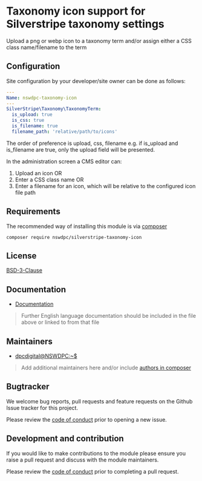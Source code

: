 # Taxonomy icon support for Silverstripe taxonomy settings

Upload a png or webp icon to a taxonomy term and/or assign either a CSS class name/filename to the term

## Configuration

Site configuration by your developer/site owner can be done as follows:

```yaml
---
Name: nswdpc-taxonomy-icon
---
SilverStripe\Taxonomy\TaxonomyTerm:
  is_upload: true
  is_css: true
  is_filename: true
  filename_path: 'relative/path/to/icons'
```

The order of preference is upload, css, filename e.g. if is_upload and is_filename are true, only the upload field will be presented.

In the administration screen a CMS editor can:

1. Upload an icon OR
1. Enter a CSS class name OR
1. Enter a filename for an icon, which will be relative to the configured icon file path

## Requirements

The recommended way of installing this module is via [composer](https://getcomposer.org/download/)

```
composer require nswdpc/silverstripe-taxonomy-icon
```

## License

[BSD-3-Clause](./LICENSE.md)

## Documentation

* [Documentation](./docs/en/001_index.md)

> Further English language documentation should be included in the file above or linked to from that file

## Maintainers

+ [dpcdigital@NSWDPC:~$](https://dpc.nsw.gov.au)

> Add additional maintainers here and/or include [authors in composer](https://getcomposer.org/doc/04-schema.md#authors)

## Bugtracker

We welcome bug reports, pull requests and feature requests on the Github Issue tracker for this project.

Please review the [code of conduct](./code-of-conduct.md) prior to opening a new issue.

## Development and contribution

If you would like to make contributions to the module please ensure you raise a pull request and discuss with the module maintainers.

Please review the [code of conduct](./code-of-conduct.md) prior to completing a pull request.
